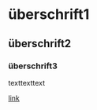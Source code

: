 
# überschrift1
## überschrift2
### überschrift3

texttexttext

[link](https://www.youtube.com/watch?v=dQw4w9WgXcQ)
